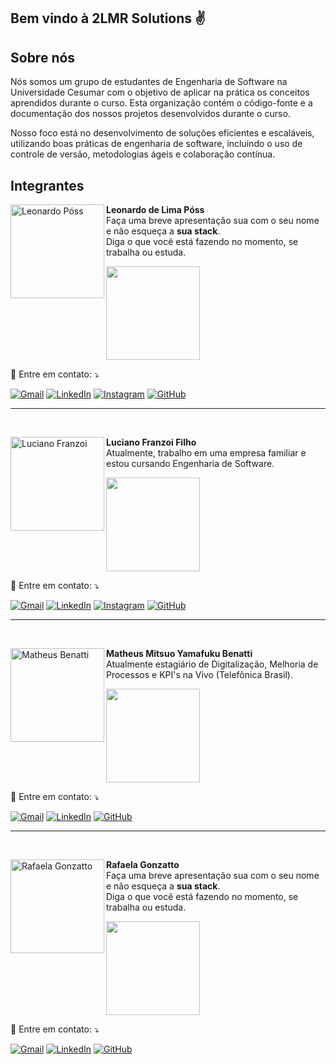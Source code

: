 ## Bem vindo à 2LMR Solutions ✌️

## Sobre nós
Nós somos um grupo de estudantes de Engenharia de Software na Universidade Cesumar com o objetivo de aplicar na prática os conceitos aprendidos durante o curso. Esta organização contém o código-fonte e a documentação dos nossos projetos desenvolvidos durante o curso.

Nosso foco está no desenvolvimento de soluções eficientes e escaláveis, utilizando boas práticas de engenharia de software, incluindo o uso de controle de versão, metodologias ágeis e colaboração contínua.

## Integrantes

<!--Leonardo-->
<div>
<img src="https://avatars.githubusercontent.com/u/135801343?v=4" alt="Leonardo Póss" min-width="400px" max-width="150px" width="150px" align="left">

<p align="left"> 
  <strong>Leonardo de Lima Póss</strong><br>
  Faça uma breve apresentação sua com o seu nome e não esqueça a <strong>sua stack</strong>.<br>
  Diga o que você está fazendo no momento, se trabalha ou estuda.
</p>
<a href="https://skillicons.dev">
    <img src="https://skillicons.dev/icons?i=git,kubernetes,docker,c,vim" width="150"/>
  </a>
<p align="left">
  💌 Entre em contato: ⤵️
</p>

<p align="left">
  <a href="#" title="Gmail">
  <img src="https://img.shields.io/badge/-Gmail-FF0000?style=flat-square&labelColor=FF0000&logo=gmail&logoColor=white&link=LINK-DO-SEU-GMAIL" alt="Gmail"/></a>
  <a href="#" title="LinkedIn">
  <img src="https://img.shields.io/badge/-Linkedin-0e76a8?style=flat-square&logo=Linkedin&logoColor=white&link=LINK-DO-SEU-LINKEDIN" alt="LinkedIn"/></a>
  <a href="#" title="Instagram">
  <img src="https://img.shields.io/badge/-Instagram-DF0174?style=flat-square&labelColor=DF0174&logo=instagram&logoColor=white&link=LINK-DO-SEU-INSTAGRAM" alt="Instagram"/></a>
  <a href="https://github.com/LeonardoPoss" title="GitHub">
  <img src="https://img.shields.io/badge/-GitHub-grey?style=flat-square&labelColor=grey&logo=github&logoColor=white&link=https://github.com/LeonardoPoss" alt="GitHub"></a>
</p>
<hr>
</div>
<br>

<!--Luciano-->
<div>
<img src="https://avatars.githubusercontent.com/u/137215449?v=4" alt="Luciano Franzoi" min-width="400px" max-width="150px" width="150px" align="left">

<p align="left"> 
  <strong>Luciano Franzoi Filho</strong><br>
  Atualmente, trabalho em uma empresa familiar e estou cursando Engenharia de Software.
</p>
<a href="https://skillicons.dev">
    <img src="https://skillicons.dev/icons?i=git,js,html,css,c,php" width="150"/>
  </a>

<p align="left">
  💌 Entre em contato: ⤵️
</p>

<p align="left">
  <a href="mailto:lucianofilhodombosco@gmail.com" title="Gmail">
  <img src="https://img.shields.io/badge/-Gmail-FF0000?style=flat-square&labelColor=FF0000&logo=gmail&logoColor=white&link=mailto:lucianofilhodombosco@gmail.com" alt="Gmail"/></a>
  <a href="https://www.linkedin.com/in/luciano-franzoi-filho-19bb50235/" title="LinkedIn">
  <img src="https://img.shields.io/badge/-Linkedin-0e76a8?style=flat-square&logo=Linkedin&logoColor=white&link=https://www.linkedin.com/in/luciano-franzoi-filho-19bb50235/" alt="LinkedIn"/></a>
<!--   <a href="#" title="WhatsApp">
  <img src="https://img.shields.io/badge/-WhatsApp-25d366?style=flat-square&labelColor=25d366&logo=whatsapp&logoColor=white&link=API-DO-SEU-WHATSAPP" alt="WhatsApp"/></a> -->
<!--   <a href="#" title="Facebook">
  <img src="https://img.shields.io/badge/-Facebook-3b5998?style=flat-square&labelColor=3b5998&logo=facebook&logoColor=white&link=LINK-DO-SEU-FACEBOOK" alt="Facebook"/></a> -->
  <a href="https://www.instagram.com/luciano_frz" title="Instagram">
  <img src="https://img.shields.io/badge/-Instagram-DF0174?style=flat-square&labelColor=DF0174&logo=instagram&logoColor=white&link=https://www.instagram.com/luciano_frz" alt="Instagram"/></a>
  <a href="https://github.com/Luciano-Franzoi-Filho" title="GitHub">
  <img src="https://img.shields.io/badge/-GitHub-grey?style=flat-square&labelColor=grey&logo=github&logoColor=white&link=https://github.com/Luciano-Franzoi-Filho" alt="GitHub"></a>
</p>
<hr>
</div>
<br>

<!--Matheus-->
<div>
 <img src="https://avatars.githubusercontent.com/u/122309255?v=4" alt="Matheus Benatti" min-width="400px" max-width="150px" width="150px" align="left">

<p align="left"> 
  <strong>Matheus Mitsuo Yamafuku Benatti</strong><br>
  Atualmente estagiário de Digitalização, Melhoria de Processos e KPI's na Vivo (Telefônica Brasil). 
</p>
<a href="https://skillicons.dev">
    <img src="https://skillicons.dev/icons?i=git,py,js,figma,html,css" width="150"/>
  </a>
<p align="left">
  💌 Entre em contato: ⤵️
</p>

<p align="left">
  <a href="mailto:matheus.cwb2@gmail.com" title="Gmail">
  <img src="https://img.shields.io/badge/-Gmail-FF0000?style=flat-square&labelColor=FF0000&logo=gmail&logoColor=white&link=mailto:matheus.cwb2@gmail.com" alt="Gmail"/></a>
  <a href="https://www.linkedin.com/in/matheus-benatti-software-engineer" title="LinkedIn">
  <img src="https://img.shields.io/badge/-Linkedin-0e76a8?style=flat-square&logo=Linkedin&logoColor=white&link=https://www.linkedin.com/in/matheus-benatti-software-engineer" alt="LinkedIn"/></a>
  <a href="https://github.com/benattimatheus" title="GitHub">
  <img src="https://img.shields.io/badge/-GitHub-grey?style=flat-square&labelColor=grey&logo=github&logoColor=white&link=https://github.com/benattimatheus" alt="GitHub"></a>
</p>
<hr>
</div>
<br>

<!--Rafaela-->
<div>
 <img src="https://avatars.githubusercontent.com/u/142946829?v=4" alt="Rafaela Gonzatto" min-width="400px" max-width="150px" width="150px" align="left">

<p align="left"> 
  <strong>Rafaela Gonzatto</strong><br>
  Faça uma breve apresentação sua com o seu nome e não esqueça a <strong>sua stack</strong>.<br>
  Diga o que você está fazendo no momento, se trabalha ou estuda.
</p>
<a href="https://skillicons.dev">
    <img src="https://skillicons.dev/icons?i=git,py,js,figma,html,css" width="150"/>
  </a>
<p align="left">
  💌 Entre em contato: ⤵️
</p>

<p align="left">
  <a href="#" title="Gmail">
  <img src="https://img.shields.io/badge/-Gmail-FF0000?style=flat-square&labelColor=FF0000&logo=gmail&logoColor=white&link=link-email" alt="Gmail"/></a>
  <a href="#" title="LinkedIn">
  <img src="https://img.shields.io/badge/-Linkedin-0e76a8?style=flat-square&logo=Linkedin&logoColor=white&link=link-linkedin" alt="LinkedIn"/></a>
  <a href="https://github.com/rafaelagonzatto" title="GitHub">
  <img src="https://img.shields.io/badge/-GitHub-grey?style=flat-square&labelColor=grey&logo=github&logoColor=white&link=https://github.com/rafaelagonzatto" alt="GitHub"></a>
</p>
</div>
<br>


<!--

**Here are some ideas to get you started:**

🙋‍♀️ A short introduction - what is your organization all about?
🌈 Contribution guidelines - how can the community get involved?
👩‍💻 Useful resources - where can the community find your docs? Is there anything else the community should know?
🍿 Fun facts - what does your team eat for breakfast?
🧙 Remember, you can do mighty things with the power of [Markdown](https://docs.github.com/github/writing-on-github/getting-started-with-writing-and-formatting-on-github/basic-writing-and-formatting-syntax)
-->

